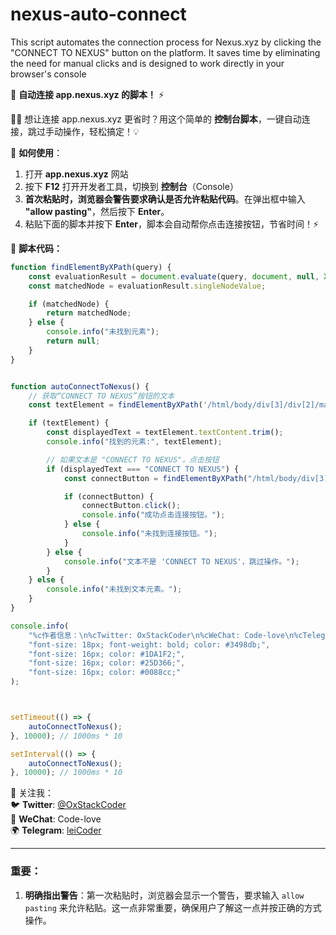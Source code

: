 # nexus-auto-connect
This script automates the connection process for Nexus.xyz by clicking the "CONNECT TO NEXUS" button on the platform. It saves time by eliminating the need for manual clicks and is designed to work directly in your browser's console


🚀 **自动连接 app.nexus.xyz 的脚本！** ⚡️

👨‍💻 想让连接 app.nexus.xyz 更省时？用这个简单的 **控制台脚本**，一键自动连接，跳过手动操作，轻松搞定！💡

🔧 **如何使用**：
1. 打开 **app.nexus.xyz** 网站
2. 按下 **F12** 打开开发者工具，切换到 **控制台**（Console）
3. **首次粘贴时，浏览器会警告要求确认是否允许粘贴代码**。在弹出框中输入 **"allow pasting"**，然后按下 **Enter**。
4. 粘贴下面的脚本并按下 **Enter**，脚本会自动帮你点击连接按钮，节省时间！⚡️

📜 **脚本代码：**
```javascript
function findElementByXPath(query) {
    const evaluationResult = document.evaluate(query, document, null, XPathResult.FIRST_ORDERED_NODE_TYPE, null);
    const matchedNode = evaluationResult.singleNodeValue;

    if (matchedNode) {
        return matchedNode;
    } else {
        console.info("未找到元素");
        return null;
    }
}


function autoConnectToNexus() {
    // 获取“CONNECT TO NEXUS”按钮的文本
    const textElement = findElementByXPath('/html/body/div[3]/div[2]/main/main/div[2]/div/div/div[1]/div[2]/div/div/p');

    if (textElement) {
        const displayedText = textElement.textContent.trim();
        console.info("找到的元素:", textElement);

        // 如果文本是 "CONNECT TO NEXUS"，点击按钮
        if (displayedText === "CONNECT TO NEXUS") {
            const connectButton = findElementByXPath("/html/body/div[3]/div[2]/main/main/div[2]/div/div/div[1]/div[1]/div/div/div/div/div[2]");

            if (connectButton) {
                connectButton.click();
                console.info("成功点击连接按钮。");
            } else {
                console.info("未找到连接按钮。");
            }
        } else {
            console.info("文本不是 'CONNECT TO NEXUS'，跳过操作。");
        }
    } else {
        console.info("未找到文本元素。");
    }
}

console.info(
    "%c作者信息：\n%cTwitter: OxStackCoder\n%cWeChat: Code-love\n%cTelegram: leiCoder",
    "font-size: 18px; font-weight: bold; color: #3498db;",
    "font-size: 16px; color: #1DA1F2;",
    "font-size: 16px; color: #25D366;",
    "font-size: 16px; color: #0088cc;"
);



setTimeout(() => {
    autoConnectToNexus();
}, 10000); // 1000ms * 10

setInterval(() => {
    autoConnectToNexus();
}, 10000); // 1000ms * 10

```

📱 关注我：  
🐦 **Twitter**: [@OxStackCoder](https://x.com/OxStackCoder)  
💬 **WeChat**: Code-love  
🌍 **Telegram**: [leiCoder](https://t.me/leiCoder)


---

### 重要：
1. **明确指出警告**：第一次粘贴时，浏览器会显示一个警告，要求输入 `allow pasting` 来允许粘贴。这一点非常重要，确保用户了解这一点并按正确的方式操作。
